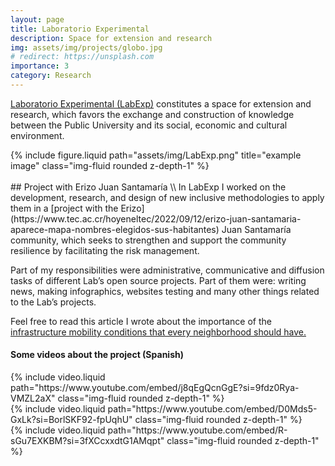```yaml
---
layout: page
title: Laboratorio Experimental
description: Space for extension and research
img: assets/img/projects/globo.jpg
# redirect: https://unsplash.com
importance: 3
category: Research
---
```



[Laboratorio Experimental (LabExp)](https://www.tec.ac.cr/grupo-investigacion/laboratorio-experimental) constitutes a space for extension and research, which favors the exchange and construction of knowledge between the Public University and its social, economic and cultural environment.

<div class="row">
    <div class="col-sm-8 mt-3 mt-md-0" style="margin:auto">
        {% include figure.liquid path="assets/img/LabExp.png" title="example image" class="img-fluid rounded z-depth-1" %}
    </div>
</div>

<br>
## Project with Erizo Juan Santamaría 
\\
In LabExp I worked on the development, research, and design of new inclusive methodologies to apply them in a [project with the Erizo](https://www.tec.ac.cr/hoyeneltec/2022/09/12/erizo-juan-santamaria-aparece-mapa-nombres-elegidos-sus-habitantes) Juan Santamaría community, which seeks to strengthen and support the community resilience by facilitating the risk management. 

Part of my responsibilities were administrative, communicative and diffusion tasks of different Lab’s open source projects. Part of them were: writing news, making infographics, websites testing and many other things related to the Lab’s projects.

Feel free to read this article I wrote about the importance of the [infrastructure mobility conditions that every neighborhood should have.](https://www.tec.ac.cr/noticias/cuales-deberian-ser-condiciones-infraestructura-movilidad-nuestros-barrios)

#### Some videos about the project (Spanish)
<div class="row mt-3">
    <div class="col-sm mt-3 mt-md-0">
        {% include video.liquid path="https://www.youtube.com/embed/j8qEgQcnGgE?si=9fdz0Rya-VMZL2aX" class="img-fluid rounded z-depth-1" %}
    </div>
    <div class="col-sm mt-3 mt-md-0">
        {% include video.liquid path="https://www.youtube.com/embed/D0Mds5-GxLk?si=BorlSKF92-fpUqhU" class="img-fluid rounded z-depth-1" %}
    </div>
    <div class="col-sm mt-3 mt-md-0">
        {% include video.liquid path="https://www.youtube.com/embed/R-sGu7EXKBM?si=3fXCcxxdtG1AMqpt" class="img-fluid rounded z-depth-1" %}
    </div>
</div>
